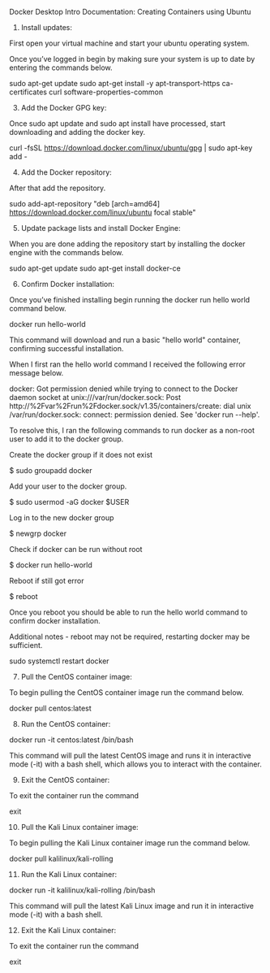 Docker Desktop Intro Documentation: Creating Containers using Ubuntu 

 

 

1. Install updates: 

First open your virtual machine and start your ubuntu operating system. 

Once you’ve logged in begin by making sure your system is up to date by entering the commands below. 

 

sudo apt-get update 
sudo apt-get install -y apt-transport-https ca-certificates curl software-properties-common 
 
 

3. Add the Docker GPG key: 

Once sudo apt update and sudo apt install have processed, start downloading and adding the docker key. 

curl -fsSL https://download.docker.com/linux/ubuntu/gpg | sudo apt-key add - 
 
 

4. Add the Docker repository: 

After that add the repository. 

sudo add-apt-repository "deb [arch=amd64] https://download.docker.com/linux/ubuntu focal stable" 
 
 

5. Update package lists and install Docker Engine: 

When you are done adding the repository start by installing the docker engine with the commands below. 

sudo apt-get update 
sudo apt-get install docker-ce 
 
 

6. Confirm Docker installation: 

Once you’ve finished installing begin running the docker run hello world command below. 

docker run hello-world 
 
 

This command will download and run a basic "hello world" container, confirming successful installation. 

When I first ran the hello world command I received the following error message below. 

docker: Got permission denied while trying to connect to the Docker daemon socket at unix:///var/run/docker.sock: Post http://%2Fvar%2Frun%2Fdocker.sock/v1.35/containers/create: dial unix /var/run/docker.sock: connect: permission denied. See 'docker run --help'. 

To resolve this, I ran the following commands to run docker as a non-root user to add it to the docker group. 

Create the docker group if it does not exist 

$ sudo groupadd docker 
 

Add your user to the docker group. 

$ sudo usermod -aG docker $USER 
 

Log in to the new docker group 

$ newgrp docker 
 

Check if docker can be run without root 

$ docker run hello-world 
 

Reboot if still got error 

$ reboot 

Once you reboot you should be able to run the hello world command to confirm docker installation. 

Additional notes - reboot may not be required, restarting docker may be sufficient. 

 sudo systemctl restart docker 

7. Pull the CentOS container image: 

To begin pulling the CentOS container image run the command below. 

 

 

docker pull centos:latest 
 
 

8. Run the CentOS container: 

docker run -it centos:latest /bin/bash 
 
 

This command will pull the latest CentOS image and runs it in interactive mode (-it) with a bash shell, which allows you to interact with the container. 

9. Exit the CentOS container: 

To exit the container run the command 

 

exit 
 
 

10. Pull the Kali Linux container image: 

To begin pulling the Kali Linux container image run the command below. 

 

docker pull kalilinux/kali-rolling 
 
 

11. Run the Kali Linux container: 

 

docker run -it kalilinux/kali-rolling /bin/bash 
 
 

This command will pull the latest Kali Linux image and run it in interactive mode (-it) with a bash shell. 

12. Exit the Kali Linux container: 

To exit the container run the command 

 

exit 
